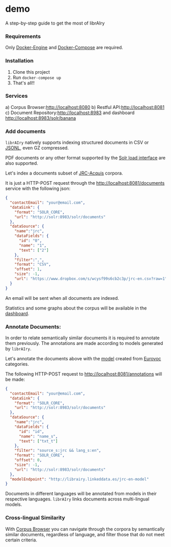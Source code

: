 # demo
A step-by-step guide to get the most of librAIry

### Requirements
Only [Docker-Engine](https://docs.docker.com/install/) and [Docker-Compose](https://docs.docker.com/compose/install/) are required.

### Installation
1. Clone this project
1. Run `docker-compose up`
1. That's all!!

### Services
a) Corpus Browser:[http://localhost:8080](http://localhost:8080)
b) Restful API:[http://localhost:8081](http://localhost:8081)
c) Document Repository:[http://localhost:8983](http://localhost:8983) and dashboard [http://localhost:8983/solr/banana](http://localhost:8983/solr/banana)


### Add documents

`librAIry` natively supports indexing structured documents in CSV or [JSONL](http://jsonlines.org/), even GZ compressed.

PDF documents or any other format supported by the [Solr load interface](https://lucene.apache.org/solr/guide/8_2/uploading-data-with-index-handlers.html#uploading-data-with-index-handlers) are also supported.

Let's index a documents subset of [JRC-Acquis](https://ec.europa.eu/jrc/en/language-technologies/jrc-acquis) corpora.

It is just a HTTP-POST request through the [http://localhost:8081/documents](http://localhost:8081) service with the following json:

```json
{
  "contactEmail": "your@email.com",
  "dataSink": {
    "format": "SOLR_CORE",
    "url": "http://solr:8983/solr/documents"
  },
  "dataSource": {
    "name":"jrc",
    "dataFields": {
      "id": "0",
      "name": "1",      
      "text": ["2"]
    },
    "filter":",",
    "format": "CSV",
    "offset": 1,
    "size": -1,
    "url": "https://www.dropbox.com/s/wcysf99s6cb2c3p/jrc-en.csv?raw=1"
  }
}
```
An email will be sent when all documents are indexed.

Statistics and some graphs about the corpus will be available in the [dashboard](http://localhost:8983/solr/banana).

### Annotate Documents:

In order to relate semantically similar documents it is required to annotate them previously. The annotations are made according to models generated by `librAIry`.

Let's annotate the documents above with the [model](http://librairy.linkeddata.es/jrc-en-model) created from [Eurovoc](http://eurovoc.europa.eu/) categories.

The following HTTP-POST request to [http://localhost:8081/annotations](http://localhost:8081) will be made:

```json
{
  "contactEmail": "your@email.com",
  "dataSink": {
    "format": "SOLR_CORE",
    "url": "http://solr:8983/solr/documents"
  },
  "dataSource": {
    "name":"jrc",
    "dataFields": {
      "id": "id",
      "name": "name_s",
      "text": ["txt_t"]
    },
    "filter": "source_s:jrc && lang_s:en",
    "format": "SOLR_CORE",
    "offset": 0,
    "size": -1,
    "url": "http://solr:8983/solr/documents"
  },
  "modelEndpoint": "http://librairy.linkeddata.es/jrc-en-model"
}
```

Documents in different languages will be annotated from models in their respective languages. `librAIry` links documents across multi-lingual models.

### Cross-lingual Similarity

With [Corpus Browser](http://localhost:8080) you can navigate through the corpora by semantically similar documents, regardless of language, and filter those that do not meet certain criteria.
